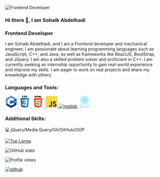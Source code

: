 
![Frontend Developer](https://pbs.twimg.com/profile_images/1242243613377155072/0upi6ujq.jpg)

### Hi there 👋, I am Sohaib Abdelhadi
### Frontend Developer

I am Sohaib Abdelhadi, and I am a Frontend developer and mechanical engineer, I am passionate about learning programming languages such as JavaScript, C++, and Java, as well as frameworks like ReactJS, BootStrap, and JQuery. I am also a skilled problem solver and proficient in C++. I am currently seeking an internship opportunity to gain real-world experience and improve my skills. I am eager to work on real projects and share my knowledge with others.
  


<h3 align="left">Languages and Tools:</h3>
<p align="left"> <a href="https://angular.io" target="_blank" rel="noreferrer"> <img src="https://raw.githubusercontent.com/devicons/devicon/master/icons/cplusplus/cplusplus-original.svg" alt="cplusplus" width="40" height="40"/> </a> <a href="https://www.w3schools.com/css/" target="_blank" rel="noreferrer"> <img src="https://raw.githubusercontent.com/devicons/devicon/master/icons/css3/css3-original-wordmark.svg" alt="css3" width="40" height="40"/> </a> <a href="https://www.w3.org/html/" target="_blank" rel="noreferrer"> <img src="https://raw.githubusercontent.com/devicons/devicon/master/icons/html5/html5-original-wordmark.svg" alt="html5" width="40" height="40"/> </a> <a href="https://developer.mozilla.org/en-US/docs/Web/JavaScript" target="_blank" rel="noreferrer"> <img src="https://raw.githubusercontent.com/devicons/devicon/master/icons/javascript/javascript-original.svg" alt="javascript" width="40" height="40"/> </a> <a href="https://www.mathworks.com/" target="_blank" rel="noreferrer"> <img src="https://upload.wikimedia.org/wikipedia/commons/2/21/Matlab_Logo.png" alt="matlab" width="40" height="40"/> </a> <a href="https://reactjs.org/" target="_blank" rel="noreferrer"> <img src="https://raw.githubusercontent.com/devicons/devicon/master/icons/react/react-original-wordmark.svg" alt="react" width="40" height="40"/> </a> </p>

### Additional Skills: 
💻 jQuery/Media Query/Git/GitHub/OOP 




[![Top Langs](https://github-readme-stats.vercel.app/api/top-langs/?username=sohaibabdelhadi)](https://github.com/anuraghazra/github-readme-stats)

![GitHub stats](https://github-readme-stats.vercel.app/api?username=sohaibabdelhadi&show_icons=true)  

![Profile views](https://gpvc.arturio.dev/sohaibabdelhadi)  


[<img src='https://cdn.jsdelivr.net/npm/simple-icons@3.0.1/icons/github.svg' alt='github' height='40'>](https://github.com/sohaibabdelhadi)  

